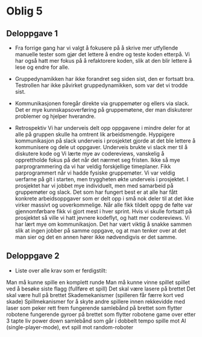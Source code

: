 # Oblig 5

## Deloppgave 1
- Fra forrige gang har vi valgt å fokusere på å skrive mer utfyllende manuelle tester som gjør det lettere å endre og teste koden etterpå.
  Vi har også hatt mer fokus på å refaktorere koden, slik at den blir lettere å lese og endre for alle.

- Gruppedynamikken har ikke forandret seg siden sist, den er fortsatt bra. Testrollen har ikke påvirket gruppedynamikken, som var det vi trodde sist.

- Kommunikasjonen foregår direkte via gruppemøter og ellers via slack. Det er mye kunnskapsoverføring på gruppemøtene, der man diskuterer problemer og hjelper hverandre.  

- Retrospektiv
Vi har underveis delt opp oppgavene i mindre deler for at alle på gruppen skulle ha omtrent lik arbeidsmengde.
Hyppigere kommunikasjon på slack underveis i prosjektet gjorde at det ble lettere å kommunisere og dele ut oppgaver.
Underveis brukte vi slack mer til å diskutere kode og 
Vi lærte mye av codereviews, vanskelig å opprettholde fokus på det når det nærmet seg fristen.
Ikke så mye parprogrammering da vi har veldig forskjellige timeplaner. Fikk parprogrammert når vi hadde fysiske gruppemøter.
Vi var veldig uerfarne på git i starten, men tryggheten økte underveis i prosjektet.
I prosjektet har vi jobbet mye individuelt, men med samarbeid på gruppemøter og slack.
Det som har fungert best er at alle har fått konkrete arbeidsoppgaver som er delt opp i små nok deler til at det ikke virker massivt og uoverkommelige. Når alle fikk tildelt oppg de følte var gjennomførbare fikk vi gjort mest i hver sprint. 
Hvis vi skulle fortsatt på prosjektet så ville vi hatt jevnere kodeflyt, og hatt mer codereviews.
Vi har lært mye om kommunikasjon. Det har vært viktig å snakke sammen slik at ingen jobber på samme oppgave, og at man tenker over at det man sier og det en annen hører ikke nødvendigvis er det samme. 



## Deloppgave 2
- Liste over alle krav som er ferdigstilt:

Man må kunne spille en komplett runde
Man må kunne vinne spillet spillet ved å besøke siste flagg (fullføre et spill)
Det skal være lasere på brettet
Det skal være hull på brettet
Skademekanismer (spilleren får færre kort ved skade)
Spillmekanismer for å skyte andre spillere innen rekkevidde med laser som peker rett frem
fungerende samlebånd på brettet som flytter robotene
fungerende gyroer på brettet som flytter robotene
game over etter 3 tapte liv
power down
samlebånd som går i dobbelt tempo
spille mot AI (single-player-mode), evt spill mot random-roboter

